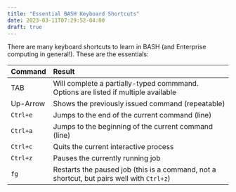 ```yaml
---
title: "Essential BASH Keyboard Shortcuts"
date: 2023-03-11T07:29:52-04:00
draft: true
---
```


There are many keyboard shortcuts to learn in BASH (and Enterprise computing in general!).  These are the essentials:

| Command   | Result                                                                                    |
| --------- |:----------------------------------------------------------------------------------------- |
| TAB       | Will complete a partially-typed commmand.  Options are listed if multiple available       |
| Up-Arrow  | Shows the previously issued command (repeatable)                                          |
| `Ctrl+e`  | Jumps to the end of the current command (line)                                            |
| `Ctrl+a`  | Jumps to the beginning of the current command (line)                                      |
| `Ctrl+c`  | Quits the current interactive process                                                     |
| `Ctrl+z`  | Pauses the currently running job                                                          |
| `fg`      | Restarts the paused job (this is a command, not a shortcut, but pairs well with `Ctrl+z`) |
  
